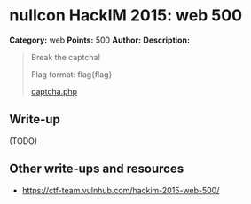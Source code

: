 # nullcon HackIM 2015: web 500

**Category:** web
**Points:** 500
**Author:**
**Description:**

> Break the captcha! 
>
> Flag format: flag{flag}
>
>	[captcha.php](54.165.191.231/captcha.php)

## Write-up

(TODO)

## Other write-ups and resources

* <https://ctf-team.vulnhub.com/hackim-2015-web-500/>
